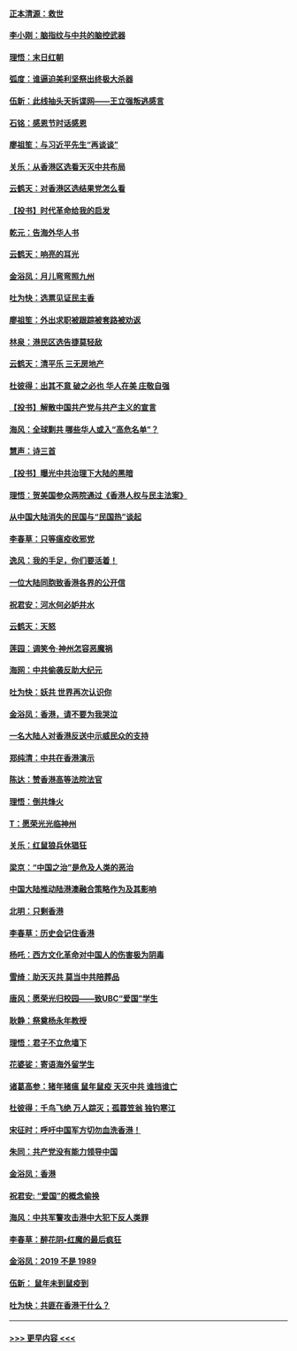 #### [正本清源：救世](../pages/nsc993/n11689134.md?t=11291833) 
#### [李小刚：脑指纹与中共的脑控武器](../pages/nsc993/n11688900.md?t=11291833) 
#### [理悟：末日红朝](../pages/nsc993/n11688829.md?t=11291833) 
#### [弧度：谁逼迫美利坚祭出终极大杀器](../pages/nsc993/n11688735.md?t=11291833) 
#### [伍新：此线抽头天拆谍网——王立强叛逃感言](../pages/nsc993/n11687981.md?t=11291833) 
#### [石铭：感恩节时话感恩](../pages/nsc993/n11687568.md?t=11291833) 
#### [廖祖笙：与习近平先生“再谈谈”](../pages/nsc993/n11687005.md?t=11291833) 
#### [关乐：从香港区选看天灭中共布局](../pages/nsc993/n11686647.md?t=11291833) 
#### [云鹤天：对香港区选结果党怎么看](../pages/nsc993/n11686216.md?t=11291833) 
#### [【投书】时代革命给我的启发](../pages/nsc993/n11684287.md?t=11291833) 
#### [乾元：告海外华人书](../pages/nsc993/n11684044.md?t=11291833) 
#### [云鹤天：响亮的耳光](../pages/nsc993/n11684254.md?t=11291833) 
#### [金浴凤：月儿弯弯照九州](../pages/nsc993/n11684231.md?t=11291833) 
#### [吐为快：选票见证民主香](../pages/nsc993/n11684206.md?t=11291833) 
#### [廖祖笙：外出求职被跟踪被套路被劝返](../pages/nsc993/n11683874.md?t=11291833) 
#### [林泉：港民区选告捷莫轻敌](../pages/nsc993/n11683930.md?t=11291833) 
#### [云鹤天：清平乐 三无房地产](../pages/nsc993/n11681521.md?t=11291833) 
#### [杜彼得：出其不意 破之必也 华人在美 庄敬自强](../pages/nsc993/n11679554.md?t=11291833) 
#### [【投书】解散中国共产党与共产主义的宣言](../pages/nsc993/n11679177.md?t=11291833) 
#### [海风：全球剿共 哪些华人或入“高危名单”？](../pages/nsc993/n11678617.md?t=11291833) 
#### [慧声：诗三首](../pages/nsc993/n11678848.md?t=11291833) 
#### [【投书】曝光中共治理下大陆的黑暗](../pages/nsc993/n11678674.md?t=11291833) 
#### [理悟：贺美国参众两院通过《香港人权与民主法案》](../pages/nsc993/n11678104.md?t=11291833) 
#### [从中国大陆消失的民国与“民国热”谈起](../pages/nsc993/n11678075.md?t=11291833) 
#### [李春草：只等瘟疫收邪党](../pages/nsc993/n11677308.md?t=11291833) 
#### [逸风：我的手足，你们要活着！](../pages/nsc993/n11676352.md?t=11291833) 
#### [一位大陆同胞致香港各界的公开信](../pages/nsc993/n11675761.md?t=11291833) 
#### [祝君安：河水何必妒井水](../pages/nsc993/n11675746.md?t=11291833) 
#### [云鹤天：天怒](../pages/nsc993/n11675718.md?t=11291833) 
#### [莲园：调笑令‧神州怎容恶魔祸](../pages/nsc993/n11675648.md?t=11291833) 
#### [海网：中共偷袭反助大纪元](../pages/nsc993/n11673515.md?t=11291833) 
#### [吐为快：妖共 世界再次认识你](../pages/nsc993/n11673506.md?t=11291833) 
#### [金浴凤：香港，请不要为我哭泣](../pages/nsc993/n11673248.md?t=11291833) 
#### [一名大陆人对香港反送中示威民众的支持](../pages/nsc993/n11672615.md?t=11291833) 
#### [郑纯清：中共在香港演示](../pages/nsc993/n11670539.md?t=11291833) 
#### [陈达：赞香港高等法院法官](../pages/nsc993/n11669542.md?t=11291833) 
#### [理悟：倒共烽火](../pages/nsc993/n11668844.md?t=11291833) 
#### [T：愿荣光光临神州](../pages/nsc993/n11668421.md?t=11291833) 
#### [关乐：红鼠狼兵休猖狂](../pages/nsc993/n11668378.md?t=11291833) 
#### [梁京：“中国之治”是危及人类的恶治](../pages/nsc993/n11668328.md?t=11291833) 
#### [中国大陆推动陆港澳融合策略作为及其影响](../pages/nsc993/n11668157.md?t=11291833) 
#### [北明：只剩香港](../pages/nsc993/n11668002.md?t=11291833) 
#### [李春草：历史会记住香港](../pages/nsc993/n11667927.md?t=11291833) 
#### [杨吒：西方文化革命对中国人的伤害极为阴毒](../pages/nsc993/n11664521.md?t=11291833) 
#### [雪绮：助天灭共 莫当中共陪葬品](../pages/nsc993/n11662650.md?t=11291833) 
#### [唐风：愿荣光归校园——致UBC“爱国”学生](../pages/nsc993/n11662194.md?t=11291833) 
#### [耿静：祭奠杨永年教授](../pages/nsc993/n11662514.md?t=11291833) 
#### [理悟：君子不立危墙下](../pages/nsc993/n11662172.md?t=11291833) 
#### [花婆娑：寄语海外留学生](../pages/nsc993/n11662121.md?t=11291833) 
#### [诸葛高参：猪年猪瘟 鼠年鼠疫 天灭中共 谁挡谁亡](../pages/nsc993/n11661980.md?t=11291833) 
#### [杜彼得：千鸟飞绝 万人踪灭；孤蓑笠翁 独钓寒江](../pages/nsc993/n11661170.md?t=11291833) 
#### [宋征时：呼吁中国军方切勿血洗香港！](../pages/nsc993/n11415318.md?t=11291833) 
#### [朱同：共产党没有能力领导中国](../pages/nsc993/n11660421.md?t=11291833) 
#### [金浴凤：香港](../pages/nsc993/n11660419.md?t=11291833) 
#### [祝君安: “爱国”的概念偷换](../pages/nsc993/n11659706.md?t=11291833) 
#### [海风：中共军警攻击港中大犯下反人类罪](../pages/nsc993/n11659632.md?t=11291833) 
#### [李春草：醉花阴•红魔的最后疯狂](../pages/nsc993/n11659287.md?t=11291833) 
#### [金浴凤：2019 不是 1989](../pages/nsc993/n11657663.md?t=11291833) 
#### [伍新： 鼠年未到鼠疫到](../pages/nsc993/n11655098.md?t=11291833) 
#### [吐为快：共匪在香港干什么？](../pages/nsc993/n11654891.md?t=11291833) 

----
#### [ >>> 更早内容 <<< ](../indexes/nsc993-earlier.md)
